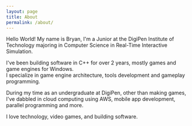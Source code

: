 ```yaml
---
layout: page
title: About
permalink: /about/
---
```


Hello World! My name is Bryan, I'm a Junior at the DigiPen Institute of Technology majoring in Computer Science in Real-Time Interactive Simulation.

I've been building software in C++ for over 2 years, mostly games and game engines for Windows. <br>
I specialize in game engine architecture, tools development and gameplay programming.

During my time as an undergraduate at DigiPen, other than making games, I've dabbled in cloud computing using AWS, mobile app development, parallel programming and more.

I love technology, video games, and building software.
